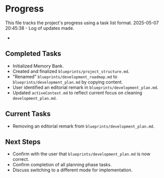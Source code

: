 # Progress

This file tracks the project's progress using a task list format.
2025-05-07 20:45:38 - Log of updates made.

*

## Completed Tasks

* Initialized Memory Bank.
* Created and finalized `blueprints/project_structure.md`.
* "Renamed" `blueprints/development_roadmap.md` to `blueprints/development_plan.md` by copying content.
* User identified an editorial remark in `blueprints/development_plan.md`.
* Updated `activeContext.md` to reflect current focus on cleaning `development_plan.md`.

## Current Tasks

* Removing an editorial remark from `blueprints/development_plan.md`.

## Next Steps

* Confirm with the user that `blueprints/development_plan.md` is now correct.
* Confirm completion of all planning phase tasks.
* Discuss switching to a different mode for implementation.
